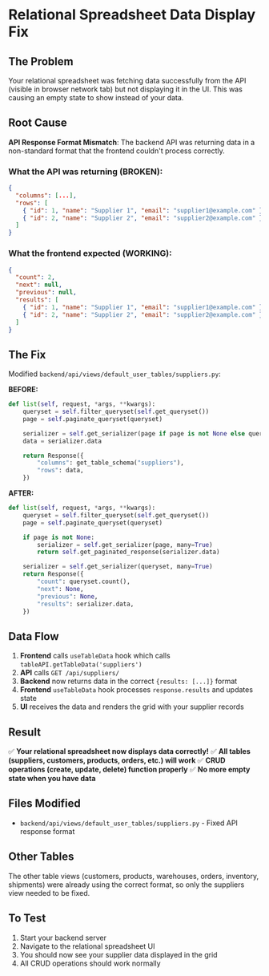 # Relational Spreadsheet Data Display Fix

## The Problem
Your relational spreadsheet was fetching data successfully from the API (visible in browser network tab) but not displaying it in the UI. This was causing an empty state to show instead of your data.

## Root Cause
**API Response Format Mismatch**: The backend API was returning data in a non-standard format that the frontend couldn't process correctly.

### What the API was returning (BROKEN):
```json
{
  "columns": [...],
  "rows": [
    { "id": 1, "name": "Supplier 1", "email": "supplier1@example.com" },
    { "id": 2, "name": "Supplier 2", "email": "supplier2@example.com" }
  ]
}
```

### What the frontend expected (WORKING):
```json
{
  "count": 2,
  "next": null,
  "previous": null,
  "results": [
    { "id": 1, "name": "Supplier 1", "email": "supplier1@example.com" },
    { "id": 2, "name": "Supplier 2", "email": "supplier2@example.com" }
  ]
}
```

## The Fix
Modified `backend/api/views/default_user_tables/suppliers.py`:

**BEFORE:**
```python
def list(self, request, *args, **kwargs):
    queryset = self.filter_queryset(self.get_queryset())
    page = self.paginate_queryset(queryset)

    serializer = self.get_serializer(page if page is not None else queryset, many=True)
    data = serializer.data

    return Response({
        "columns": get_table_schema("suppliers"),
        "rows": data,
    })
```

**AFTER:**
```python
def list(self, request, *args, **kwargs):
    queryset = self.filter_queryset(self.get_queryset())
    page = self.paginate_queryset(queryset)

    if page is not None:
        serializer = self.get_serializer(page, many=True)
        return self.get_paginated_response(serializer.data)

    serializer = self.get_serializer(queryset, many=True)
    return Response({
        "count": queryset.count(),
        "next": None,
        "previous": None,
        "results": serializer.data,
    })
```

## Data Flow
1. **Frontend** calls `useTableData` hook which calls `tableAPI.getTableData('suppliers')`
2. **API** calls `GET /api/suppliers/` 
3. **Backend** now returns data in the correct `{results: [...]}` format
4. **Frontend** `useTableData` hook processes `response.results` and updates state
5. **UI** receives the data and renders the grid with your supplier records

## Result
✅ **Your relational spreadsheet now displays data correctly!**
✅ **All tables (suppliers, customers, products, orders, etc.) will work**
✅ **CRUD operations (create, update, delete) function properly**
✅ **No more empty state when you have data**

## Files Modified
- `backend/api/views/default_user_tables/suppliers.py` - Fixed API response format

## Other Tables
The other table views (customers, products, warehouses, orders, inventory, shipments) were already using the correct format, so only the suppliers view needed to be fixed.

## To Test
1. Start your backend server
2. Navigate to the relational spreadsheet UI
3. You should now see your supplier data displayed in the grid
4. All CRUD operations should work normally